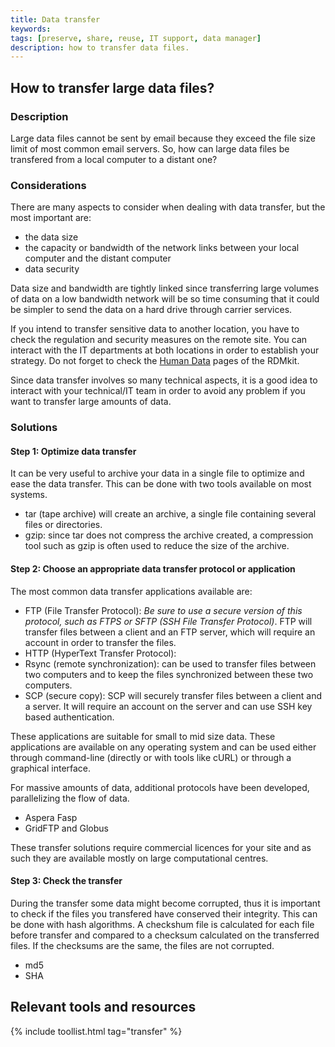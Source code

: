 ```yaml
---
title: Data transfer
keywords:
tags: [preserve, share, reuse, IT support, data manager]
description: how to transfer data files.
---
```


## How to transfer large data files?

### Description

Large data files cannot be sent by email because they exceed the file size limit of most common email servers. So, how can large data files be transfered from a local computer to a distant one?

### Considerations

There are many aspects to consider when dealing with data transfer, but the most important are:  

* the data size  
* the capacity or bandwidth of the network links between your local computer and the distant computer
* data security

Data size and bandwidth are tightly linked since transferring large volumes of data on a low bandwidth network will be so time consuming that it could be simpler to send the data on a hard drive through carrier services. 


If you intend to transfer sensitive data to another location, you have to check the regulation and security measures on the remote site. You can interact with the IT departments at both locations in order to establish your strategy. Do not forget to check the [Human Data](human_data) pages of the RDMkit. 


Since data transfer involves so many technical aspects, it is a good idea to interact with your technical/IT team in order to avoid any problem if you want to transfer large amounts of data.

### Solutions

#### Step 1: Optimize data transfer
It can be very useful to archive your data in a single file to optimize and ease the data transfer. This can be done with two tools available on most systems.

* tar (tape archive) will create an archive, a single file containing several files or directories. 
* gzip: since tar does not compress the archive created, a compression tool such as gzip is often used to reduce the size of the archive. 

#### Step 2: Choose an appropriate data transfer protocol or application

The most common data transfer applications available are:

* FTP (File Transfer Protocol): *Be sure to use a secure version of this protocol, such as FTPS or SFTP (SSH File Transfer Protocol)*. FTP will transfer files between a client and an FTP server, which will require an account in order to transfer the files. 
* HTTP (HyperText Transfer Protocol): 
* Rsync (remote synchronization): can be used to transfer files between two computers and to keep the files synchronized between these two computers. 
* SCP (secure copy): SCP will securely transfer files between a client and a server. It will require an account on the server and can use SSH key based authentication.  

These applications are suitable for small to mid size data. These applications are available on any operating system and can be used either through command-line (directly or with tools like cURL) or through a graphical interface. 

For massive amounts of data, additional protocols have been developed, parallelizing the flow of data. 

* Aspera Fasp
* GridFTP and Globus 

These transfer solutions require commercial licences for your site and as such they are available mostly on large computational centres. 

#### Step 3: Check the transfer

During the transfer some data might become corrupted, thus it is important to check if the files you transfered have conserved their integrity. This can be done with hash algorithms. A checkshum file is calculated for each file before transfer and compared to a checksum calculated on the transferred files. If the checksums are the same, the files are not corrupted. 

* md5
* SHA

<!-- ## Related topics
(Optional section)
* Bullet point list of other pages in this website that are connected to this lifecycle stage -->

## Relevant tools and resources

{% include toollist.html tag="transfer" %}
